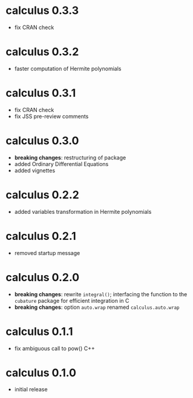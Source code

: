 # calculus 0.3.3

- fix CRAN check

# calculus 0.3.2

- faster computation of Hermite polynomials

# calculus 0.3.1

- fix CRAN check
- fix JSS pre-review comments

# calculus 0.3.0

- __breaking changes__: restructuring of package
- added Ordinary Differential Equations
- added vignettes

# calculus 0.2.2

- added variables transformation in Hermite polynomials

# calculus 0.2.1

- removed startup message

# calculus 0.2.0

- __breaking changes__: rewrite `integral()`; interfacing the function to the `cubature` package for efficient integration in C 
- __breaking changes__: option `auto.wrap` renamed `calculus.auto.wrap`

# calculus 0.1.1

- fix ambiguous call to pow() C++

# calculus 0.1.0

- initial release